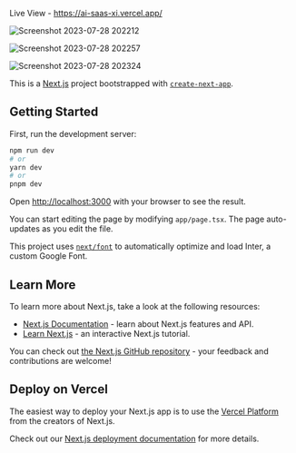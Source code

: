 Live View - https://ai-saas-xi.vercel.app/

![Screenshot 2023-07-28 202212](https://github.com/Anubhav710/ai-saas-project/assets/100343499/21d547ea-da9c-4a60-a75e-2bd4fb475d5d)


![Screenshot 2023-07-28 202257](https://github.com/Anubhav710/ai-saas-project/assets/100343499/10b80c8c-160a-4516-88ae-2b41d8fb758d)

![Screenshot 2023-07-28 202324](https://github.com/Anubhav710/ai-saas-project/assets/100343499/99c37143-511a-4faf-ac4c-9de1f1a37876)



This is a [Next.js](https://nextjs.org/) project bootstrapped with [`create-next-app`](https://github.com/vercel/next.js/tree/canary/packages/create-next-app).

## Getting Started

First, run the development server:

```bash
npm run dev
# or
yarn dev
# or
pnpm dev
```

Open [http://localhost:3000](http://localhost:3000) with your browser to see the result.

You can start editing the page by modifying `app/page.tsx`. The page auto-updates as you edit the file.

This project uses [`next/font`](https://nextjs.org/docs/basic-features/font-optimization) to automatically optimize and load Inter, a custom Google Font.

## Learn More

To learn more about Next.js, take a look at the following resources:

- [Next.js Documentation](https://nextjs.org/docs) - learn about Next.js features and API.
- [Learn Next.js](https://nextjs.org/learn) - an interactive Next.js tutorial.

You can check out [the Next.js GitHub repository](https://github.com/vercel/next.js/) - your feedback and contributions are welcome!

## Deploy on Vercel

The easiest way to deploy your Next.js app is to use the [Vercel Platform](https://vercel.com/new?utm_medium=default-template&filter=next.js&utm_source=create-next-app&utm_campaign=create-next-app-readme) from the creators of Next.js.

Check out our [Next.js deployment documentation](https://nextjs.org/docs/deployment) for more details.

